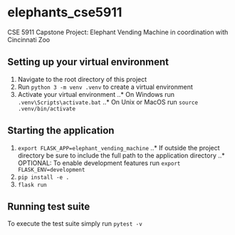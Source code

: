 # elephants_cse5911
CSE 5911 Capstone Project: Elephant Vending Machine in coordination with Cincinnati Zoo

## Setting up your virtual environment
1. Navigate to the root directory of this project
1. Run `python 3 -m venv .venv` to create a virtual environment
1. Activate your virtual environment
..* On Windows run `.venv\Scripts\activate.bat`
..* On Unix or MacOS run `source .venv/bin/activate`

## Starting the application
1. `export FLASK_APP=elephant_vending_machine`
..* If outside the project directory be sure to include the full path to the application directory
..* OPTIONAL: To enable development features run `export FLASK_ENV=development`
1. `pip install -e .`
1. `flask run`

## Running test suite
To execute the test suite simply run `pytest -v`